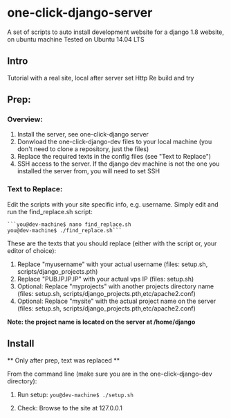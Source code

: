 # one-click-django-server
A set of scripts to auto install development website for a django 1.8 website, on ubuntu machine
Tested on Ubuntu 14.04 LTS

## Intro
Tutorial with a real site, local after server set
Http
Re build and try


## Prep:

### Overview:
1. Install the server, see one-click-django server
2. Donwload the one-click-django-dev files to your local machine (you don't need to clone a repository, just the files)
3. Replace the required texts in the config files (see "Text to Replace")
4. SSH access to the server. If the django dev machine is not the one you installed the server from, you will need to set SSH


### Text to Replace:
Edit the scripts with your site specific info, e.g. username.
Simply edit and run the find_replace.sh script: 
    
    ```you@dev-machine$ nano find_replace.sh
    you@dev-machine$ ./find_replace.sh```
    

These are the texts that you should replace (either with the script or, your editor of choice):

1. Replace "myusername" with your actual username (files: setup.sh, scripts/django_projects.pth)
2. Replace "PUB.IP.IP.IP" with your actual vps IP (files: setup.sh)
3. Optional: Replace "myprojects" with another projects directory name (files: setup.sh, scripts/django_projects.pth,etc/apache2.conf)
4. Optional: Replace "mysite" with the actual project name on the server (files: setup.sh, scripts/django_projects.pth,etc/apache2.conf)

**Note: the project name is located on the server at /home/django** 


## Install
** Only after prep, text was replaced **

From the command line (make sure you are in the one-click-django-dev directory):

1. Run setup:
 ```you@dev-machine$ ./setup.sh```
        
2. Check: Browse to the site at 127.0.0.1
